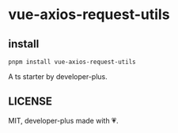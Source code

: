 # vue-axios-request-utils

## install
```shell
pnpm install vue-axios-request-utils
```

A ts starter by developer-plus.


## LICENSE

MIT, developer-plus made with 💗.
